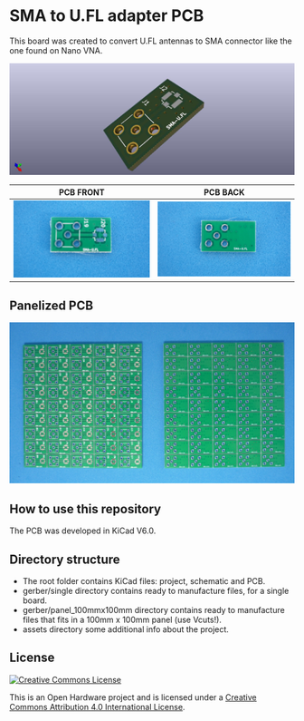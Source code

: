 # SMA to U.FL adapter PCB

This board was created to convert U.FL antennas to SMA connector like the one found on Nano VNA.

![PCB 3D picture](/sma-u-fl/assets/img/pcbadapter.jpg)


PCB FRONT                                          | PCB BACK
---------------------------------------------------|----------------------------------------------
![](/sma-u-fl/assets/img/pcbfront.jpg) |![](/sma-u-fl/assets/img/pcbback.jpg) 


## Panelized PCB
![](/sma-u-fl/assets/img/pcbpanel.jpg)

## How to use this repository

The PCB was developed in KiCad V6.0.

## Directory structure

* The root folder contains KiCad files: project, schematic and PCB.
* gerber/single directory contains ready to manufacture files, for a single board.
* gerber/panel_100mmx100mm directory contains ready to manufacture files that fits in a 100mm x 100mm panel (use Vcuts!).
* assets directory some additional info about the project.

## License

[![Creative Commons License](https://i.creativecommons.org/l/by/4.0/88x31.png)](http://creativecommons.org/licenses/by/4.0/)

This is an Open Hardware project and is licensed under a [Creative Commons Attribution 4.0 International License](http://creativecommons.org/licenses/by/4.0/).
